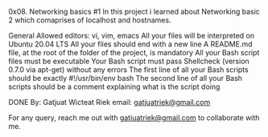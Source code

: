 0x08. Networking basics #1
In this project i learned about Networking basic 2 which comaprises of localhost and hostnames.

General
Allowed editors: vi, vim, emacs
All your files will be interpreted on Ubuntu 20.04 LTS
All your files should end with a new line
A README.md file, at the root of the folder of the project, is mandatory
All your Bash script files must be executable
Your Bash script must pass Shellcheck (version 0.7.0 via apt-get) without any errors
The first line of all your Bash scripts should be exactly #!/usr/bin/env bash
The second line of all your Bash scripts should be a comment explaining what is the script doing

DONE By: Gatjuat Wicteat Riek
email: gatjuatriek@gmail.com

For any query, reach me out with gatjuatriek@gmail.com to collaborate with me.
